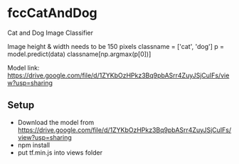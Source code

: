 # fccCatAndDog
 Cat and Dog Image Classifier

Image height & width needs to be 150 pixels
classname = ['cat', 'dog']
p = model.predict(data)
classname[np.argmax(p[0])]

Model link:
https://drive.google.com/file/d/1ZYKbOzHPkz3Bq9pbASrr4ZuyJSjCuIFs/view?usp=sharing


## Setup
- Download the model from https://drive.google.com/file/d/1ZYKbOzHPkz3Bq9pbASrr4ZuyJSjCuIFs/view?usp=sharing
- npm install
- put tf.min.js into views folder